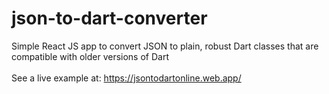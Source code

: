 # json-to-dart-converter
Simple React JS app to convert JSON to plain, robust Dart classes that are compatible with older versions of Dart
<br>
<br>
See a live example at:
https://jsontodartonline.web.app/
